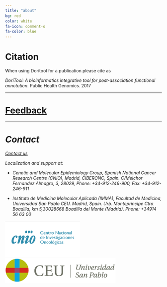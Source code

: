 ```yaml
---
title: "about"
bg: red
color: white
fa-icon: comment-o
fa-color: blue
---
```

# <i class="fa fa-pencil-square-o"></i> Citation
When using Doritool for a publication please cite as

_DoriTool: A bioinformatics integrative tool for post-association functional annotation_. Public Health Genomics. 2017

-------------------------

# <i class="fa fa-thumbs-up"></i> <a href="https://goo.gl/forms/M2bbiRFgprJxD8Ap2" class="bg-red" target="_blank">Feedback</a>

-------------------------

# <i class="fa fa-envelope"> Contact

<i class="fa fa-envelope-o"></i> <a href="mailto:doritool@outlook.com">Contact us<a/>

<i class="fa fa-location-arrow"> </i> Localization and support at:

  - Genetic and Molecular Epidemiology Group, Spanish National Cancer Research Centre (CNIO), Madrid, CIBERONC, Spain. C/Melchor Fernandez Almagro, 3, 28029,
Phone: +34-912-246-900, Fax: +34-912-246-911

  - Instituto de Medicina Molecular Aplicada (IMMA), Facultad de Medicina, Universidad San Pablo CEU. Madrid, Spain. Urb. Montepríncipe Ctra. Boadilla, km 5,30028668 Boadilla del Monte (Madrid). Phone: +34914 56 63 00

![CNIO Logo](../img/cnio.gif) ![CEU Logo](../img/logo-ceu.png)

